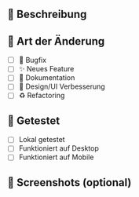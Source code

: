 ## 📝 Beschreibung
<!-- Beschreibe deine Änderungen -->

## 🎯 Art der Änderung
- [ ] 🐛 Bugfix
- [ ] ✨ Neues Feature
- [ ] 📝 Dokumentation
- [ ] 🎨 Design/UI Verbesserung
- [ ] ♻️ Refactoring

## 🧪 Getestet
- [ ] Lokal getestet
- [ ] Funktioniert auf Desktop
- [ ] Funktioniert auf Mobile

## 📸 Screenshots (optional)
<!-- Füge Screenshots hinzu, falls relevant -->

